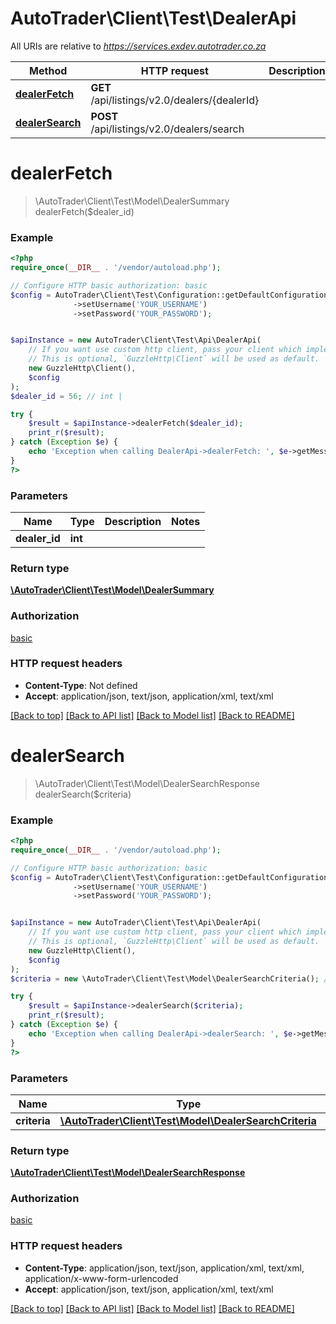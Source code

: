 # AutoTrader\Client\Test\DealerApi

All URIs are relative to *https://services.exdev.autotrader.co.za*

Method | HTTP request | Description
------------- | ------------- | -------------
[**dealerFetch**](DealerApi.md#dealerFetch) | **GET** /api/listings/v2.0/dealers/{dealerId} | 
[**dealerSearch**](DealerApi.md#dealerSearch) | **POST** /api/listings/v2.0/dealers/search | 


# **dealerFetch**
> \AutoTrader\Client\Test\Model\DealerSummary dealerFetch($dealer_id)



### Example
```php
<?php
require_once(__DIR__ . '/vendor/autoload.php');

// Configure HTTP basic authorization: basic
$config = AutoTrader\Client\Test\Configuration::getDefaultConfiguration()
              ->setUsername('YOUR_USERNAME')
              ->setPassword('YOUR_PASSWORD');


$apiInstance = new AutoTrader\Client\Test\Api\DealerApi(
    // If you want use custom http client, pass your client which implements `GuzzleHttp\ClientInterface`.
    // This is optional, `GuzzleHttp\Client` will be used as default.
    new GuzzleHttp\Client(),
    $config
);
$dealer_id = 56; // int | 

try {
    $result = $apiInstance->dealerFetch($dealer_id);
    print_r($result);
} catch (Exception $e) {
    echo 'Exception when calling DealerApi->dealerFetch: ', $e->getMessage(), PHP_EOL;
}
?>
```

### Parameters

Name | Type | Description  | Notes
------------- | ------------- | ------------- | -------------
 **dealer_id** | **int**|  |

### Return type

[**\AutoTrader\Client\Test\Model\DealerSummary**](../Model/DealerSummary.md)

### Authorization

[basic](../../README.md#basic)

### HTTP request headers

 - **Content-Type**: Not defined
 - **Accept**: application/json, text/json, application/xml, text/xml

[[Back to top]](#) [[Back to API list]](../../README.md#documentation-for-api-endpoints) [[Back to Model list]](../../README.md#documentation-for-models) [[Back to README]](../../README.md)

# **dealerSearch**
> \AutoTrader\Client\Test\Model\DealerSearchResponse dealerSearch($criteria)



### Example
```php
<?php
require_once(__DIR__ . '/vendor/autoload.php');

// Configure HTTP basic authorization: basic
$config = AutoTrader\Client\Test\Configuration::getDefaultConfiguration()
              ->setUsername('YOUR_USERNAME')
              ->setPassword('YOUR_PASSWORD');


$apiInstance = new AutoTrader\Client\Test\Api\DealerApi(
    // If you want use custom http client, pass your client which implements `GuzzleHttp\ClientInterface`.
    // This is optional, `GuzzleHttp\Client` will be used as default.
    new GuzzleHttp\Client(),
    $config
);
$criteria = new \AutoTrader\Client\Test\Model\DealerSearchCriteria(); // \AutoTrader\Client\Test\Model\DealerSearchCriteria | 

try {
    $result = $apiInstance->dealerSearch($criteria);
    print_r($result);
} catch (Exception $e) {
    echo 'Exception when calling DealerApi->dealerSearch: ', $e->getMessage(), PHP_EOL;
}
?>
```

### Parameters

Name | Type | Description  | Notes
------------- | ------------- | ------------- | -------------
 **criteria** | [**\AutoTrader\Client\Test\Model\DealerSearchCriteria**](../Model/DealerSearchCriteria.md)|  |

### Return type

[**\AutoTrader\Client\Test\Model\DealerSearchResponse**](../Model/DealerSearchResponse.md)

### Authorization

[basic](../../README.md#basic)

### HTTP request headers

 - **Content-Type**: application/json, text/json, application/xml, text/xml, application/x-www-form-urlencoded
 - **Accept**: application/json, text/json, application/xml, text/xml

[[Back to top]](#) [[Back to API list]](../../README.md#documentation-for-api-endpoints) [[Back to Model list]](../../README.md#documentation-for-models) [[Back to README]](../../README.md)

